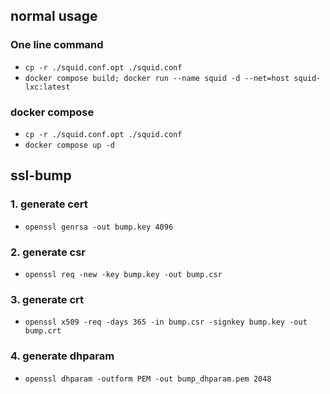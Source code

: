## normal usage
### One line command
- `cp -r ./squid.conf.opt ./squid.conf`
- `docker compose build; docker run --name squid -d --net=host squid-lxc:latest`

### docker compose
- `cp -r ./squid.conf.opt ./squid.conf`
- `docker compose up -d`



## ssl-bump
### 1. generate cert
- `openssl genrsa -out bump.key 4096`

### 2. generate csr
- `openssl req -new -key bump.key -out bump.csr​`

### 3. generate crt
- `openssl x509 -req -days 365 -in bump.csr -signkey bump.key -out bump.crt`

### 4. generate dhparam
- `openssl dhparam -outform PEM -out bump_dhparam.pem 2048`

